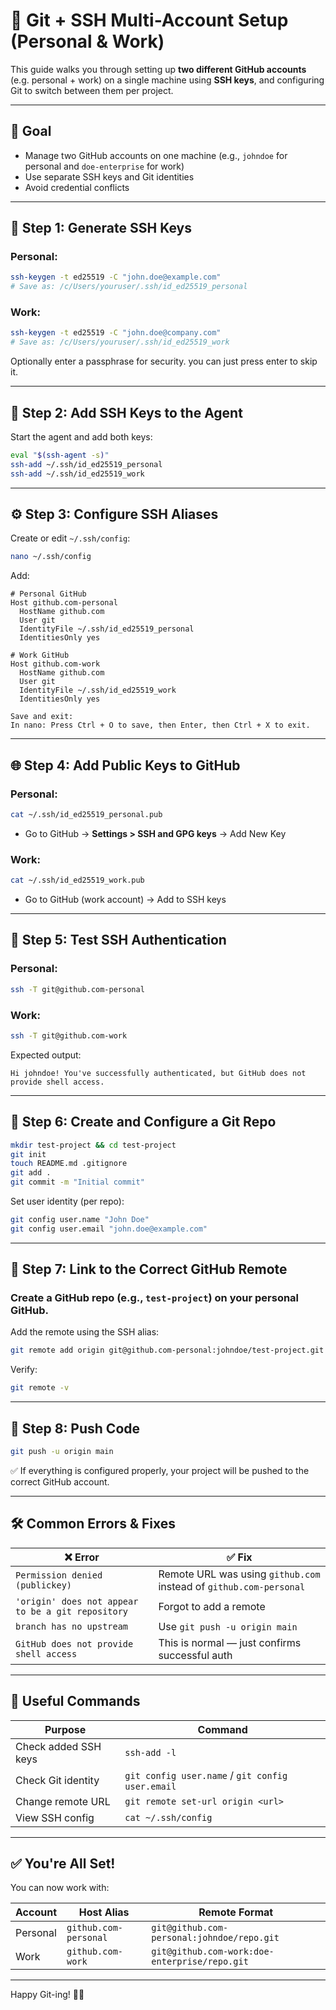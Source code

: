 # 🔐 Git + SSH Multi-Account Setup (Personal & Work)

This guide walks you through setting up **two different GitHub accounts** (e.g. personal + work) on a single machine using **SSH keys**, and configuring Git to switch between them per project.

---

## 🧱 Goal

- Manage two GitHub accounts on one machine (e.g., `johndoe` for personal and `doe-enterprise` for work)
- Use separate SSH keys and Git identities
- Avoid credential conflicts

---

## 🔑 Step 1: Generate SSH Keys

### Personal:
```bash
ssh-keygen -t ed25519 -C "john.doe@example.com"
# Save as: /c/Users/youruser/.ssh/id_ed25519_personal
````

### Work:

```bash
ssh-keygen -t ed25519 -C "john.doe@company.com"
# Save as: /c/Users/youruser/.ssh/id_ed25519_work
```

Optionally enter a passphrase for security. you can just press enter to skip it.

---

## 🧠 Step 2: Add SSH Keys to the Agent

Start the agent and add both keys:

```bash
eval "$(ssh-agent -s)"
ssh-add ~/.ssh/id_ed25519_personal
ssh-add ~/.ssh/id_ed25519_work
```

---

## ⚙️ Step 3: Configure SSH Aliases

Create or edit `~/.ssh/config`:

```bash
nano ~/.ssh/config
```

Add:

```ssh
# Personal GitHub
Host github.com-personal
  HostName github.com
  User git
  IdentityFile ~/.ssh/id_ed25519_personal
  IdentitiesOnly yes

# Work GitHub
Host github.com-work
  HostName github.com
  User git
  IdentityFile ~/.ssh/id_ed25519_work
  IdentitiesOnly yes

Save and exit:
In nano: Press Ctrl + O to save, then Enter, then Ctrl + X to exit.
```

---

## 🌐 Step 4: Add Public Keys to GitHub

### Personal:

```bash
cat ~/.ssh/id_ed25519_personal.pub
```

* Go to GitHub → **Settings > SSH and GPG keys** → Add New Key

### Work:

```bash
cat ~/.ssh/id_ed25519_work.pub
```

* Go to GitHub (work account) → Add to SSH keys

---

## 🧪 Step 5: Test SSH Authentication

### Personal:

```bash
ssh -T git@github.com-personal
```

### Work:

```bash
ssh -T git@github.com-work
```

Expected output:

```
Hi johndoe! You've successfully authenticated, but GitHub does not provide shell access.
```

---

## 📁 Step 6: Create and Configure a Git Repo

```bash
mkdir test-project && cd test-project
git init
touch README.md .gitignore
git add .
git commit -m "Initial commit"
```

Set user identity (per repo):

```bash
git config user.name "John Doe"
git config user.email "john.doe@example.com"
```

---

## 🔗 Step 7: Link to the Correct GitHub Remote

### Create a GitHub repo (e.g., `test-project`) on your **personal** GitHub.

Add the remote using the SSH alias:

```bash
git remote add origin git@github.com-personal:johndoe/test-project.git
```

Verify:

```bash
git remote -v
```

---

## 🚀 Step 8: Push Code

```bash
git push -u origin main
```

✅ If everything is configured properly, your project will be pushed to the correct GitHub account.

---

## 🛠️ Common Errors & Fixes

| ❌ Error                                           | ✅ Fix                                                              |
| ------------------------------------------------- | ------------------------------------------------------------------ |
| `Permission denied (publickey)`                   | Remote URL was using `github.com` instead of `github.com-personal` |
| `'origin' does not appear to be a git repository` | Forgot to add a remote                                             |
| `branch has no upstream`                          | Use `git push -u origin main`                                      |
| `GitHub does not provide shell access`            | This is normal — just confirms successful auth                     |

---

## 🧼 Useful Commands

| Purpose              | Command                                          |
| -------------------- | ------------------------------------------------ |
| Check added SSH keys | `ssh-add -l`                                     |
| Check Git identity   | `git config user.name` / `git config user.email` |
| Change remote URL    | `git remote set-url origin <url>`                |
| View SSH config      | `cat ~/.ssh/config`                              |

---

## ✅ You're All Set!

You can now work with:

| Account  | Host Alias            | Remote Format                                 |
| -------- | --------------------- | --------------------------------------------- |
| Personal | `github.com-personal` | `git@github.com-personal:johndoe/repo.git`    |
| Work     | `github.com-work`     | `git@github.com-work:doe-enterprise/repo.git` |

---

Happy Git-ing! 🧑‍💻


